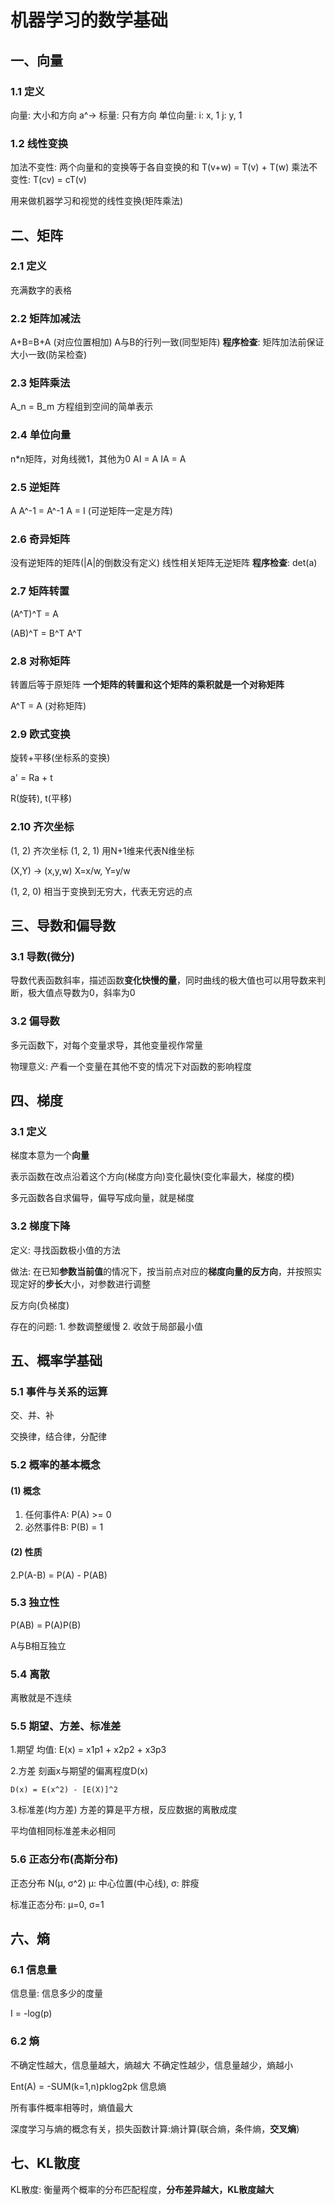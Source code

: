 # 机器学习的数学基础

## 一、向量

### 1.1 定义

向量: 大小和方向 a^→
标量: 只有方向
单位向量:
    i: x, 1
    j: y, 1

### 1.2 线性变换

加法不变性: 两个向量和的变换等于各自变换的和 T(v+w) = T(v) + T(w)
乘法不变性: T(cv) = cT(v)

用来做机器学习和视觉的线性变换(矩阵乘法)

## 二、矩阵

### 2.1 定义

充满数字的表格

### 2.2 矩阵加减法

A+B=B+A (对应位置相加)
A与B的行列一致(同型矩阵)
**程序检查**: 矩阵加法前保证大小一致(防呆检查)

### 2.3 矩阵乘法

A_n = B_m
方程组到空间的简单表示

### 2.4 单位向量

n*n矩阵，对角线微1，其他为0
AI = A
IA = A

### 2.5 逆矩阵

A A^-1 = A^-1 A = I
(可逆矩阵一定是方阵)

### 2.6 奇异矩阵

没有逆矩阵的矩阵(|A|的倒数没有定义)
线性相关矩阵无逆矩阵
**程序检查**: det(a)

### 2.7 矩阵转置

(A^T)^T = A

(AB)^T = B^T A^T

### 2.8 对称矩阵

转置后等于原矩阵
**一个矩阵的转置和这个矩阵的乘积就是一个对称矩阵**

A^T = A (对称矩阵)

### 2.9 欧式变换

旋转+平移(坐标系的变换)

a' = Ra + t

R(旋转), t(平移)

### 2.10 齐次坐标

(1, 2) 齐次坐标 (1, 2, 1) 用N+1维来代表N维坐标

(X,Y) -> (x,y,w) X=x/w, Y=y/w

(1, 2, 0) 相当于变换到无穷大，代表无穷远的点

## 三、导数和偏导数

### 3.1 导数(微分)

导数代表函数斜率，描述函数**变化快慢的量**，同时曲线的极大值也可以用导数来判断，极大值点导数为0，斜率为0

### 3.2 偏导数

多元函数下，对每个变量求导，其他变量视作常量

物理意义: 产看一个变量在其他不变的情况下对函数的影响程度

## 四、梯度

### 3.1 定义

梯度本意为一个**向量**

表示函数在改点沿着这个方向(梯度方向)变化最快(变化率最大，梯度的模)

多元函数各自求偏导，偏导写成向量，就是梯度

### 3.2 梯度下降

定义: 寻找函数极小值的方法

做法: 在已知**参数当前值**的情况下，按当前点对应的**梯度向量的反方向**，并按照实现定好的**步长**大小，对参数进行调整

反方向(负梯度)

存在的问题:
    1. 参数调整缓慢
    2. 收敛于局部最小值

## 五、概率学基础

### 5.1 事件与关系的运算

交、并、补

交换律，结合律，分配律

### 5.2 概率的基本概念

#### (1) 概念

1. 任何事件A: P(A) >= 0
2. 必然事件B: P(B) = 1

#### (2) 性质

2.P(A-B) = P(A) - P(AB)

### 5.3 独立性

P(AB) = P(A)P(B)

A与B相互独立

### 5.4 离散

离散就是不连续

### 5.5 期望、方差、标准差

1.期望 均值: E(x) = x1p1 + x2p2 + x3p3

2.方差 刻画x与期望的偏离程度D(x)

    D(x) = E(x^2) - [E(X)]^2

3.标准差(均方差) 方差的算是平方根，反应数据的离散成度

平均值相同标准差未必相同

### 5.6 正态分布(高斯分布)

正态分布 N(μ, σ^2) μ: 中心位置(中心线), σ: 胖瘦

标准正态分布: μ=0, σ=1

## 六、熵

### 6.1 信息量

信息量: 信息多少的度量

I = -log(p)

### 6.2 熵

不确定性越大，信息量越大，熵越大
不确定性越少，信息量越少，熵越小

Ent(A) = -SUM(k=1,n)pklog2pk 信息熵

所有事件概率相等时，熵值最大

深度学习与熵的概念有关，损失函数计算:熵计算(联合熵，条件熵，**交叉熵**)

## 七、KL散度

KL散度: 衡量两个概率的分布匹配程度，**分布差异越大，KL散度越大**
